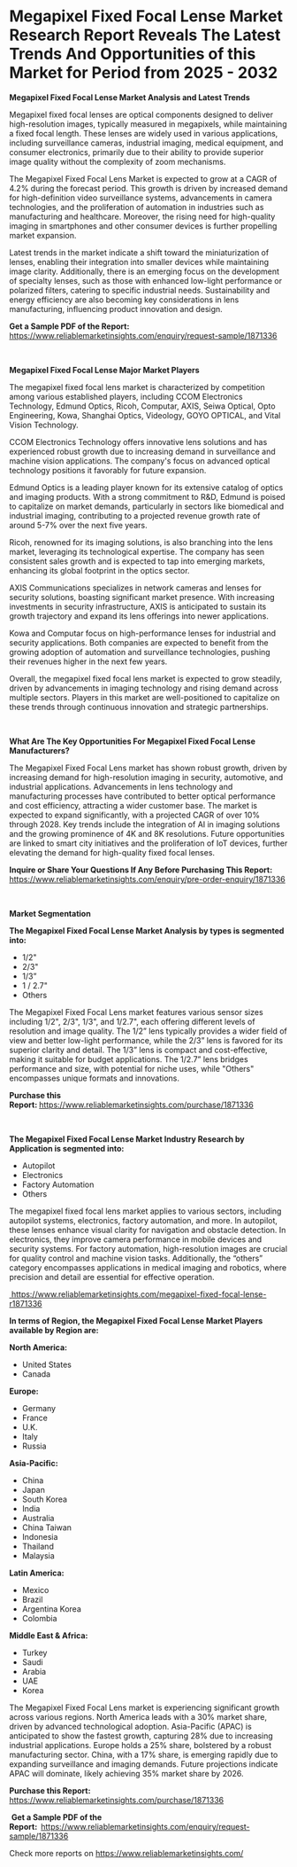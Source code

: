 <p><h1>Megapixel Fixed Focal Lense Market Research Report Reveals The Latest Trends And Opportunities of this Market for Period from 2025 - 2032</h1></p><p><strong>Megapixel Fixed Focal Lense Market Analysis and Latest Trends</strong></p>
<p><p>Megapixel fixed focal lenses are optical components designed to deliver high-resolution images, typically measured in megapixels, while maintaining a fixed focal length. These lenses are widely used in various applications, including surveillance cameras, industrial imaging, medical equipment, and consumer electronics, primarily due to their ability to provide superior image quality without the complexity of zoom mechanisms.</p><p>The Megapixel Fixed Focal Lens Market is expected to grow at a CAGR of 4.2% during the forecast period. This growth is driven by increased demand for high-definition video surveillance systems, advancements in camera technologies, and the proliferation of automation in industries such as manufacturing and healthcare. Moreover, the rising need for high-quality imaging in smartphones and other consumer devices is further propelling market expansion.</p><p>Latest trends in the market indicate a shift toward the miniaturization of lenses, enabling their integration into smaller devices while maintaining image clarity. Additionally, there is an emerging focus on the development of specialty lenses, such as those with enhanced low-light performance or polarized filters, catering to specific industrial needs. Sustainability and energy efficiency are also becoming key considerations in lens manufacturing, influencing product innovation and design.</p></p>
<p><strong>Get a Sample PDF of the Report:&nbsp;</strong> <a href="https://www.reliablemarketinsights.com/enquiry/request-sample/1871336?utm_campaign=1558&utm_medium=2&utm_source=Github&utm_content=ia&utm_term=28022025&utm_id=megapixel-fixed-focal-lense">https://www.reliablemarketinsights.com/enquiry/request-sample/1871336</a></p>
<p>&nbsp;</p>
<p><strong>Megapixel Fixed Focal Lense Major Market Players</strong></p>
<p><p>The megapixel fixed focal lens market is characterized by competition among various established players, including CCOM Electronics Technology, Edmund Optics, Ricoh, Computar, AXIS, Seiwa Optical, Opto Engineering, Kowa, Shanghai Optics, Videology, GOYO OPTICAL, and Vital Vision Technology. </p><p>CCOM Electronics Technology offers innovative lens solutions and has experienced robust growth due to increasing demand in surveillance and machine vision applications. The company's focus on advanced optical technology positions it favorably for future expansion.</p><p>Edmund Optics is a leading player known for its extensive catalog of optics and imaging products. With a strong commitment to R&D, Edmund is poised to capitalize on market demands, particularly in sectors like biomedical and industrial imaging, contributing to a projected revenue growth rate of around 5-7% over the next five years.</p><p>Ricoh, renowned for its imaging solutions, is also branching into the lens market, leveraging its technological expertise. The company has seen consistent sales growth and is expected to tap into emerging markets, enhancing its global footprint in the optics sector.</p><p>AXIS Communications specializes in network cameras and lenses for security solutions, boasting significant market presence. With increasing investments in security infrastructure, AXIS is anticipated to sustain its growth trajectory and expand its lens offerings into newer applications.</p><p>Kowa and Computar focus on high-performance lenses for industrial and security applications. Both companies are expected to benefit from the growing adoption of automation and surveillance technologies, pushing their revenues higher in the next few years.</p><p>Overall, the megapixel fixed focal lens market is expected to grow steadily, driven by advancements in imaging technology and rising demand across multiple sectors. Players in this market are well-positioned to capitalize on these trends through continuous innovation and strategic partnerships.</p></p>
<p>&nbsp;</p>
<p><strong>What Are The Key Opportunities For Megapixel Fixed Focal Lense Manufacturers?</strong></p>
<p><p>The Megapixel Fixed Focal Lens market has shown robust growth, driven by increasing demand for high-resolution imaging in security, automotive, and industrial applications. Advancements in lens technology and manufacturing processes have contributed to better optical performance and cost efficiency, attracting a wider customer base. The market is expected to expand significantly, with a projected CAGR of over 10% through 2028. Key trends include the integration of AI in imaging solutions and the growing prominence of 4K and 8K resolutions. Future opportunities are linked to smart city initiatives and the proliferation of IoT devices, further elevating the demand for high-quality fixed focal lenses.</p></p>
<p><strong>Inquire or Share Your Questions If Any Before Purchasing This Report:</strong> <a href="https://www.reliablemarketinsights.com/enquiry/pre-order-enquiry/1871336?utm_campaign=1558&utm_medium=2&utm_source=Github&utm_content=ia&utm_term=28022025&utm_id=megapixel-fixed-focal-lense">https://www.reliablemarketinsights.com/enquiry/pre-order-enquiry/1871336</a></p>
<p>&nbsp;</p>
<p><strong>Market Segmentation</strong></p>
<p><strong>The Megapixel Fixed Focal Lense Market Analysis by types is segmented into:</strong></p>
<p><ul><li>1/2"</li><li>2/3"</li><li>1/3”</li><li>1 / 2.7"</li><li>Others</li></ul></p>
<p><p>The Megapixel Fixed Focal Lens market features various sensor sizes including 1/2", 2/3", 1/3", and 1/2.7", each offering different levels of resolution and image quality. The 1/2” lens typically provides a wider field of view and better low-light performance, while the 2/3” lens is favored for its superior clarity and detail. The 1/3” lens is compact and cost-effective, making it suitable for budget applications. The 1/2.7” lens bridges performance and size, with potential for niche uses, while "Others" encompasses unique formats and innovations.</p></p>
<p><strong>Purchase this Report:&nbsp;</strong><a href="https://www.reliablemarketinsights.com/purchase/1871336?utm_campaign=1558&utm_medium=2&utm_source=Github&utm_content=ia&utm_term=28022025&utm_id=megapixel-fixed-focal-lense">https://www.reliablemarketinsights.com/purchase/1871336</a></p>
<p>&nbsp;</p>
<p><strong>The Megapixel Fixed Focal Lense Market Industry Research by Application is segmented into:</strong></p>
<p><ul><li>Autopilot</li><li>Electronics</li><li>Factory Automation</li><li>Others</li></ul></p>
<p><p>The megapixel fixed focal lens market applies to various sectors, including autopilot systems, electronics, factory automation, and more. In autopilot, these lenses enhance visual clarity for navigation and obstacle detection. In electronics, they improve camera performance in mobile devices and security systems. For factory automation, high-resolution images are crucial for quality control and machine vision tasks. Additionally, the “others” category encompasses applications in medical imaging and robotics, where precision and detail are essential for effective operation.</p></p>
<p><a href="https://www.reliablemarketinsights.com/megapixel-fixed-focal-lense-r1871336?utm_campaign=1558&utm_medium=2&utm_source=Github&utm_content=ia&utm_term=28022025&utm_id=megapixel-fixed-focal-lense">&nbsp;https://www.reliablemarketinsights.com/megapixel-fixed-focal-lense-r1871336</a></p>
<p><strong>In terms of Region, the Megapixel Fixed Focal Lense Market Players available by Region are:</strong></p>
<p>
    <p> <strong> North America: </strong>
        <ul>
            <li>United States</li>
            <li>Canada</li>
        </ul>
        </p> 
    <p> <strong> Europe: </strong>
        <ul>
            <li>Germany</li>
            <li>France</li>
            <li>U.K.</li>
            <li>Italy</li>
            <li>Russia</li>
        </ul>
        </p> 
    <p> <strong> Asia-Pacific: </strong>
        <ul>
            <li>China</li>
            <li>Japan</li>
            <li>South Korea</li>
            <li>India</li>
            <li>Australia</li>
            <li>China Taiwan</li>
            <li>Indonesia</li>
            <li>Thailand</li>
            <li>Malaysia</li>
        </ul>
        </p> 
    <p> <strong> Latin America: </strong>
        <ul>
            <li>Mexico</li>
            <li>Brazil</li>
            <li>Argentina Korea</li>
            <li>Colombia</li>
        </ul>
        </p> 
    <p> <strong> Middle East & Africa: </strong>
        <ul>
            <li>Turkey</li>
            <li>Saudi</li>
            <li>Arabia</li>
            <li>UAE</li>
            <li>Korea</li>
        </ul>
    </p>
    </p>
<p><p>The Megapixel Fixed Focal Lens market is experiencing significant growth across various regions. North America leads with a 30% market share, driven by advanced technological adoption. Asia-Pacific (APAC) is anticipated to show the fastest growth, capturing 28% due to increasing industrial applications. Europe holds a 25% share, bolstered by a robust manufacturing sector. China, with a 17% share, is emerging rapidly due to expanding surveillance and imaging demands. Future projections indicate APAC will dominate, likely achieving 35% market share by 2026.</p></p>
<p><strong>Purchase this Report: </strong><a href="https://www.reliablemarketinsights.com/purchase/1871336?utm_campaign=1558&utm_medium=2&utm_source=Github&utm_content=ia&utm_term=28022025&utm_id=megapixel-fixed-focal-lense">https://www.reliablemarketinsights.com/purchase/1871336</a></p>
<p>&nbsp;<strong>Get a Sample PDF of the Report:&nbsp;&nbsp;</strong><a href="https://www.reliablemarketinsights.com/enquiry/request-sample/1871336?utm_campaign=1558&utm_medium=2&utm_source=Github&utm_content=ia&utm_term=28022025&utm_id=megapixel-fixed-focal-lense">https://www.reliablemarketinsights.com/enquiry/request-sample/1871336</a></p>
<p><strong></strong></p>
<p>Check more reports on <a href="https://www.reliablemarketinsights.com/?utm_campaign=1558&utm_medium=2&utm_source=Github&utm_content=ia&utm_term=28022025&utm_id=megapixel-fixed-focal-lense">https://www.reliablemarketinsights.com/</a></p>